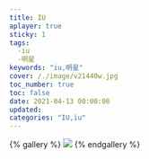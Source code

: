 ```yaml
---
title: IU
aplayer: true
sticky: 1
tags:
  -iu
  -明星
keywords: "iu,明星"  
cover: /./image/v21440w.jpg
toc_number: true
toc: false
date: 2021-04-13 00:00:00
updated:
categories: "IU,iu"
---
```




{% gallery  %}
![](http://xiaozhidage.gitee.io/image_treasure-house/IU/1345249383.jpeg)
{% endgallery %}


